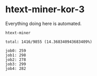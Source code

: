 # htext-miner-kor-3

Everything doing here is automated.

```
htext-miner

total: 1416/9855 (14.368340943683409%)

job0: 259
job1: 298
job2: 278
job3: 299
job4: 282
```